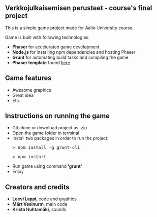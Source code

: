 ## Verkkojulkaisemisen perusteet - course's final project

This is a simple game project made for Aalto University course.

Game is built with following technologies:
*   **Phaser** for accelerated game development
*   **Node.js** for installing npm dependencies and hosting Phaser
*   **Grunt** for automating build tasks and compiling the game
*   **Phaser template** found <a target="_blank" href="https://github.com/gamecook/phaser-template-project">here</a>



## Game features
*   Awesome graphics
* 	Great idea
* 	Etc...

## Instructions on running the game
* 	Git clone or download project as .zip
* 	Open the game folder in terminal 
* 	Install two packages in order to run the project:
	<pre lang="javascript">> npm install -g grunt-cli</pre>
	<pre lang="javascript">> npm install</pre>
* 	Run game using command **'grunt'**
* 	Enjoy


## Creators and credits	
*	**Leevi Lappi**, code and graphics
* 	**Märt Vesinurm**, main code
* 	**Krista Huhtamäki**, sounds 	

